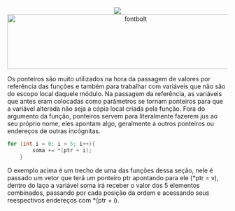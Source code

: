 <div align="center">
<img src="https://capsule-render.vercel.app/api?type=waving&color=790b11" />
  <img width="571" height="125" alt="fontbolt" src="https://github.com/user-attachments/assets/2d6d9fd4-6e10-48fe-baaf-6bd6ae1f92c1" />
</div>

Os ponteiros são muito utilizados na hora da passagem de valores por referência das funções e também para trabalhar com variáveis que não são do escopo local daquele módulo. Na passagem da referência, as variáveis que antes eram colocadas como parâmetros se tornam ponteiros para que a variável alterada não seja a cópia local criada pela função. Fora do argumento da função, ponteiros servem para literalmente fazerem jus ao seu próprio nome, eles apontam algo, geralmente a outros ponteiros ou endereços de outras incógnitas.
```C
for (int i = 0; i < 5; i++){
        soma += *(ptr + i);
    }
```
O exemplo acima é um trecho de uma das funções dessa seção, nele é passado um vetor que terá um ponteiro ptr apontando para ele (*ptr = v), dentro do laço a variável soma irá receber o valor dos 5 elementos combinados, passando por cada posição da ordem e acessando seus reespectivos endereços com *(ptr + i). 
